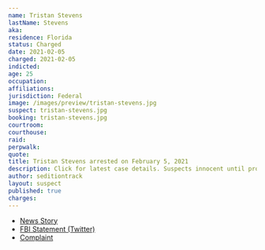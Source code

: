 ```yaml
---
name: Tristan Stevens
lastName: Stevens
aka:
residence: Florida
status: Charged
date: 2021-02-05
charged: 2021-02-05
indicted:
age: 25
occupation:
affiliations:
jurisdiction: Federal
image: /images/preview/tristan-stevens.jpg
suspect: tristan-stevens.jpg
booking: tristan-stevens.jpg
courtroom:
courthouse:
raid:
perpwalk:
quote:
title: Tristan Stevens arrested on February 5, 2021
description: Click for latest case details. Suspects innocent until proven guilty.
author: seditiontrack
layout: suspect
published: true
charges:
---
```

- [News Story](https://weartv.com/news/local/fbi-25-year-old-pensacola-man-arrested-for-role-in-us-capitol-attack)
- [FBI Statement (Twitter)](https://twitter.com/FBIJacksonville/status/1357823899505934336?s=20)
- [Complaint](https://beta.documentcloud.org/documents/20474032-stevens)
